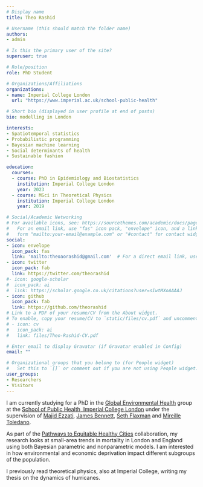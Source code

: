 ```yaml
---
# Display name
title: Theo Rashid

# Username (this should match the folder name)
authors:
- admin

# Is this the primary user of the site?
superuser: true

# Role/position
role: PhD Student

# Organizations/Affiliations
organizations:
- name: Imperial College London
  url: "https://www.imperial.ac.uk/school-public-health"

# Short bio (displayed in user profile at end of posts)
bio: modelling in London

interests:
- Spatiotemporal statistics
- Probabilistic programming
- Bayesian machine learning
- Social determinants of health
- Sustainable fashion

education:
  courses:
  - course: PhD in Epidemiology and Biostatistics
    institution: Imperial College London
    year: 2023
  - course: MSci in Theoretical Physics
    institution: Imperial College London
    year: 2019

# Social/Academic Networking
# For available icons, see: https://sourcethemes.com/academic/docs/page-builder/#icons
#   For an email link, use "fas" icon pack, "envelope" icon, and a link in the
#   form "mailto:your-email@example.com" or "#contact" for contact widget.
social:
- icon: envelope
  icon_pack: fas
  link: 'mailto:theoaorashid@gmail.com'  # For a direct email link, use "mailto:test@example.org".
- icon: twitter
  icon_pack: fab
  link: https://twitter.com/theorashid
#- icon: google-scholar
#  icon_pack: ai
#  link: https://scholar.google.co.uk/citations?user=sIwtMXoAAAAJ
- icon: github
  icon_pack: fab
  link: https://github.com/theorashid
# Link to a PDF of your resume/CV from the About widget.
# To enable, copy your resume/CV to `static/files/cv.pdf` and uncomment the lines below.
# - icon: cv
#   icon_pack: ai
#   link: files/Theo-Rashid-CV.pdf

# Enter email to display Gravatar (if Gravatar enabled in Config)
email: ""

# Organizational groups that you belong to (for People widget)
#   Set this to `[]` or comment out if you are not using People widget.
user_groups:
- Researchers
- Visitors
---
```


I am currently studying for a PhD in the [Global Environmental Health](http://globalenvhealth.org) group at the [School of Public Health, Imperial College London](https://www.imperial.ac.uk/school-public-health) under the supervision of [Majid Ezzati](https://www.imperial.ac.uk/people/majid.ezzati), [James Bennett](https://www.imperial.ac.uk/people/umahx99), [Seth Flaxman](http://sethrf.com/) and [Mireille Toledano](https://www.imperial.ac.uk/people/m.toledano).

As part of the [Pathways to Equitable Healthy Cities](http://equitablehealthycities.org) collaboration, my research looks at small-area trends in mortality in London and England using both Bayesian parametric and nonparametric models. I am interested in how environmental and economic deprivation impact different subgroups of the population.

I previously read theoretical physics, also at Imperial College, writing my thesis on the dynamics of hurricanes.
